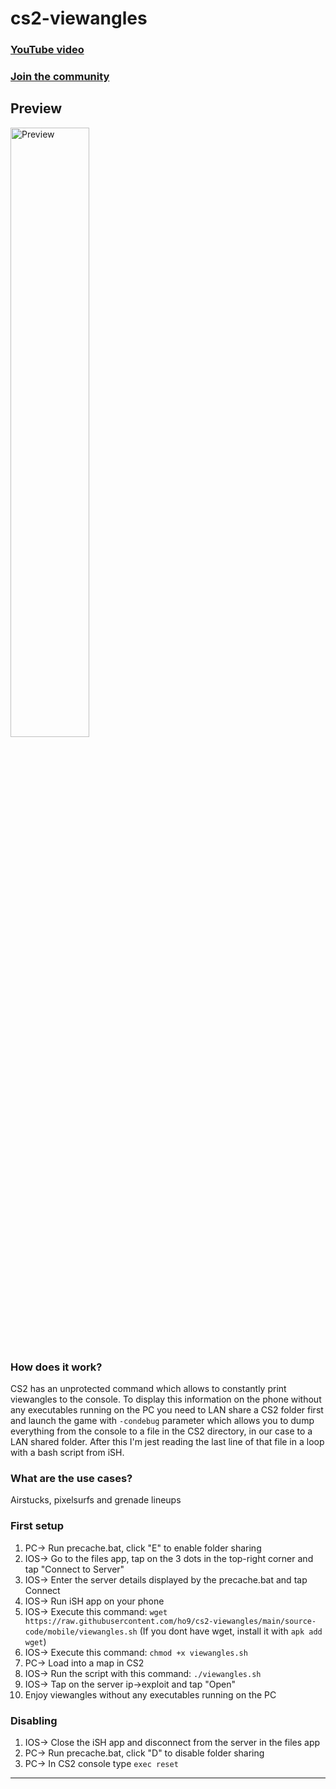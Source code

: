 # cs2-viewangles

### [YouTube video](https://youtu.be)
### [Join the community](https://t.me/precache)

## Preview
<img src="https://i.ibb.co/0Kr2P7w/thumbnail.jpg" alt="Preview" style="width: 50%">

### How does it work?
CS2 has an unprotected command which allows to constantly print viewangles to the console. To display this information on the phone without any executables running on the PC you need to LAN share a CS2 folder first and launch the game with `-condebug` parameter which allows you to dump everything from the console to a file in the CS2 directory, in our case to a LAN shared folder. After this I'm jest reading the last line of that file in a loop with a bash script from iSH.

### What are the use cases?
Airstucks, pixelsurfs and grenade lineups

### First setup
1. PC-> Run precache.bat, click "E" to enable folder sharing
2. IOS-> Go to the files app, tap on the 3 dots in the top-right corner and tap "Connect to Server"
3. IOS-> Enter the server details displayed by the precache.bat and tap Connect
4. IOS-> Run iSH app on your phone
5. IOS-> Execute this command: `wget https://raw.githubusercontent.com/ho9/cs2-viewangles/main/source-code/mobile/viewangles.sh` (If you dont have wget, install it with `apk add wget`)
6. IOS-> Execute this command: `chmod +x viewangles.sh`
7. PC-> Load into a map in CS2
8. IOS-> Run the script with this command: `./viewangles.sh`
9. IOS-> Tap on the server ip->exploit and tap "Open" 
10. Enjoy viewangles without any executables running on the PC
   
### Disabling
1. IOS-> Close the iSH app and disconnect from the server in the files app
2. PC-> Run precache.bat, click "D" to disable folder sharing
3. PC-> In CS2 console type `exec reset`
<hr>
